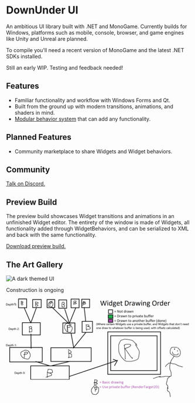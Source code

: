 # DownUnder UI
An ambitious UI library built with .NET and MonoGame. Currently builds for Windows, platforms such as mobile, console, browser, and game engines like Unity and Unreal are planned.

To compile you'll need a recent version of MonoGame and the latest .NET SDKs installed.

Still an early WIP. Testing and feedback needed!

## Features
 - Familiar functionality and workflow with Windows Forms and Qt.
 - Built from the ground up with modern transitions, animations, and shaders in mind.
 - [Modular behavior system](https://github.com/jamieyello/DownUnder-UI/wiki/UI.Widget) that can add any functionality.

## Planned Features
 - Community marketplace to share Widgets and Widget behaviors.

## Community

[Talk on Discord.](https://discord.gg/bEZPvQE)

## Preview Build
The preview build showcases Widget transitions and animations in an unfinished Widget editor. The entirety of the window is made of Widgets, all functionality added through WidgetBehaviors, and can be serialized to XML and back with the same functionality.

[Download preview build.](/DownUnder/Preview.zip)

## The Art Gallery
![A dark themed UI](/Images/good_ui8.gif)

Construction is ongoing

![wtf](/Images/better_diagram.gif)
